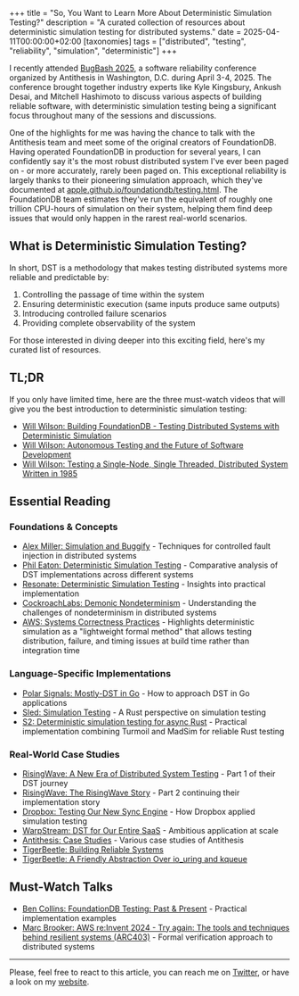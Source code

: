 +++
title = "So, You Want to Learn More About Deterministic Simulation Testing?"
description = "A curated collection of resources about deterministic simulation testing for distributed systems."
date = 2025-04-11T00:00:00+02:00
[taxonomies]
tags = ["distributed", "testing", "reliability", "simulation", "deterministic"]
+++

I recently attended [BugBash 2025](https://bugbash.antithesis.com/), a software reliability conference organized by Antithesis in Washington, D.C. during April 3-4, 2025. The conference brought together industry experts like Kyle Kingsbury, Ankush Desai, and Mitchell Hashimoto to discuss various aspects of building reliable software, with deterministic simulation testing being a significant focus throughout many of the sessions and discussions.

One of the highlights for me was having the chance to talk with the Antithesis team and meet some of the original creators of FoundationDB. Having operated FoundationDB in production for several years, I can confidently say it's the most robust distributed system I've ever been paged on - or more accurately, rarely been paged on. This exceptional reliability is largely thanks to their pioneering simulation approach, which they've documented at [apple.github.io/foundationdb/testing.html](https://apple.github.io/foundationdb/testing.html). The FoundationDB team estimates they've run the equivalent of roughly one trillion CPU-hours of simulation on their system, helping them find deep issues that would only happen in the rarest real-world scenarios.

## What is Deterministic Simulation Testing?

In short, DST is a methodology that makes testing distributed systems more reliable and predictable by:

1. Controlling the passage of time within the system
2. Ensuring deterministic execution (same inputs produce same outputs)
3. Introducing controlled failure scenarios
4. Providing complete observability of the system

For those interested in diving deeper into this exciting field, here's my curated list of resources.

## TL;DR
If you only have limited time, here are the three must-watch videos that will give you the best introduction to deterministic simulation testing:

- [Will Wilson: Building FoundationDB - Testing Distributed Systems with Deterministic Simulation](https://www.youtube.com/watch?v=4fFDFbi3toc)
- [Will Wilson: Autonomous Testing and the Future of Software Development](https://www.youtube.com/watch?v=fFSPwJFXVlw)
- [Will Wilson: Testing a Single-Node, Single Threaded, Distributed System Written in 1985](https://www.youtube.com/watch?v=m3HwXlQPCEU)

## Essential Reading

### Foundations & Concepts

- [Alex Miller: Simulation and Buggify](https://transactional.blog/simulation/buggify) - Techniques for controlled fault injection in distributed systems
- [Phil Eaton: Deterministic Simulation Testing](https://notes.eatonphil.com/2024-08-20-deterministic-simulation-testing.html) - Comparative analysis of DST implementations across different systems
- [Resonate: Deterministic Simulation Testing](https://journal.resonatehq.io/p/deterministic-simulation-testing) - Insights into practical implementation
- [CockroachLabs: Demonic Nondeterminism](https://www.cockroachlabs.com/blog/demonic-nondeterminism/) - Understanding the challenges of nondeterminism in distributed systems
- [AWS: Systems Correctness Practices](https://queue.acm.org/detail.cfm?ref=rss&id=3712057) - Highlights deterministic simulation as a "lightweight formal method" that allows testing distribution, failure, and timing issues at build time rather than integration time

### Language-Specific Implementations

- [Polar Signals: Mostly-DST in Go](https://www.polarsignals.com/blog/posts/2024/05/28/mostly-dst-in-go) - How to approach DST in Go applications
- [Sled: Simulation Testing](https://sled.rs/simulation.html) - A Rust perspective on simulation testing
- [S2: Deterministic simulation testing for async Rust](https://s2.dev/blog/dst) - Practical implementation combining Turmoil and MadSim for reliable Rust testing

### Real-World Case Studies

- [RisingWave: A New Era of Distributed System Testing](https://risingwave.com/blog/deterministic-simulation-a-new-era-of-distributed-system-testing/) - Part 1 of their DST journey
- [RisingWave: The RisingWave Story](https://risingwave.com/blog/applying-deterministic-simulation-the-risingwave-story-part-2-of-2/) - Part 2 continuing their implementation story
- [Dropbox: Testing Our New Sync Engine](https://dropbox.tech/infrastructure/-testing-our-new-sync-engine) - How Dropbox applied simulation testing
- [WarpStream: DST for Our Entire SaaS](https://www.warpstream.com/blog/deterministic-simulation-testing-for-our-entire-saas) - Ambitious application at scale
- [Antithesis: Case Studies](https://antithesis.com/solutions/case_studies/) - Various case studies of Antithesis
- [TigerBeetle: Building Reliable Systems](https://docs.tigerbeetle.com/concepts/safety/#software-reliability)
- [TigerBeetle: A Friendly Abstraction Over io_uring and kqueue](https://tigerbeetle.com/blog/2022-11-23-a-friendly-abstraction-over-iouring-and-kqueue/)

## Must-Watch Talks

- [Ben Collins: FoundationDB Testing: Past & Present](https://www.youtube.com/watch?v=IaB8jvjW0kk) - Practical implementation examples
- [Marc Brooker: AWS re:Invent 2024 - Try again: The tools and techniques behind resilient systems (ARC403)](https://www.youtube.com/watch?v=rvHd4Y76-fs) - Formal verification approach to distributed systems

---

Please, feel free to react to this article, you can reach me on [Twitter](https://twitter.com/PierreZ), or have a look on my [website](https://pierrezemb.fr).

